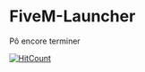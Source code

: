 # FiveM-Launcher
Pô encore terminer 

[![HitCount](http://hits.dwyl.com/corazon2/FiveM-Launcher.svg)](http://hits.dwyl.com/corazon2/FiveM-Launcher)

